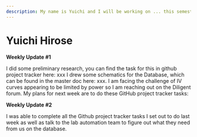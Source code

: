 ```yaml
---
description: My name is Yuichi and I will be working on ... this semester
---
```


# Yuichi Hirose

**Weekly Update #1**

I did some preliminary research, you can find the task for this in github project tracker here: xxx I drew some schematics for the Database, which can be found in the master doc here: xxx. I am facing the challenge of IV curves appearing to be limited by power so I am reaching out on the Diligent forum. My plans for next week are to do these GitHub project tracker tasks:&#x20;



**Weekly Update #2**&#x20;

I was able to complete all the Github project tracker tasks I set out to do last week as well as talk to the lab automation team to figure out what they need from us on the database.&#x20;
